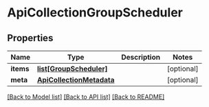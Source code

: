 # ApiCollectionGroupScheduler

## Properties
Name | Type | Description | Notes
------------ | ------------- | ------------- | -------------
**items** | [**list[GroupScheduler]**](GroupScheduler.md) |  | [optional] 
**meta** | [**ApiCollectionMetadata**](ApiCollectionMetadata.md) |  | [optional] 

[[Back to Model list]](../README.md#documentation-for-models) [[Back to API list]](../README.md#documentation-for-api-endpoints) [[Back to README]](../README.md)


